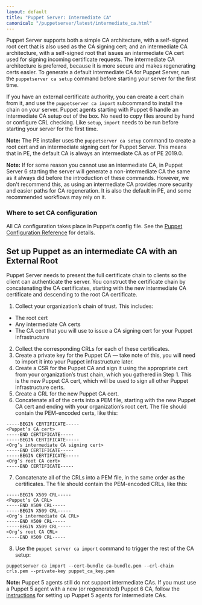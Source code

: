```yaml
---
layout: default
title: "Puppet Server: Intermediate CA"
canonical: "/puppetserver/latest/intermediate_ca.html"
---
```


Puppet Server supports both a simple CA architecture, with a self-signed root cert that is also used as the CA signing cert; and an intermediate CA architecture, with a self-signed root that issues an intermediate CA cert used for signing incoming certificate requests. The intermediate CA architecture is preferred, because it is more secure and makes regenerating certs easier. To generate a default intermediate CA for Puppet Server, run the `puppetserver ca setup` command before starting your server for the first time.

If you have an external certificate authority, you can create a cert chain from it, and use the `puppetserver ca import` subcommand to install the chain on your server. Puppet agents starting with Puppet 6 handle an intermediate CA setup out of the box. No need to copy files around by hand or configure CRL checking. Like `setup`, `import` needs to be run before starting your server for the first time.

**Note:** The PE installer uses the `puppetserver ca setup` command to create a root cert and an intermediate signing cert for Puppet Server. This means that in PE, the default CA is always an intermediate CA as of PE 2019.0.

**Note:** If for some reason you cannot use an intermediate CA, in Puppet Server 6 starting the server will generate a non-intermediate CA the same as it always did before the introduction of these commands. However, we don't recommend this, as using an intermediate CA provides more security and easier paths for CA regeneration. It is also the default in PE, and some recommended workflows may rely on it.

### Where to set CA configuration

All CA configuration takes place in Puppet’s config file. See the [Puppet Configuration Reference](/puppet/latest/configuration.html) for details.

## Set up Puppet as an intermediate CA with an External Root

Puppet Server needs to present the full certificate chain to clients so the client can authenticate the server. You construct the certificate chain by concatenating the CA certificates, starting with the new intermediate CA certificate and descending to the root CA certificate.

1. Collect your organization’s chain of trust. This includes:
* The root cert
* Any intermediate CA certs
* The CA cert that you will use to issue a CA signing cert for your Puppet infrastructure
2. Collect the corresponding CRLs for each of these certificates.
3. Create a private key for the Puppet CA — take note of this, you will need to import it into your Puppet infrastructure later.
4. Create a CSR for the Puppet CA and sign it using the appropriate cert from your organization’s trust chain, which you gathered in Step 1. This is the new Puppet CA cert, which will be used to sign all other Puppet infrastructure certs.
5. Create a CRL for the new Puppet CA cert.
6. Concatenate all of the certs into a PEM file, starting with the new Puppet CA cert and ending with your organization’s root cert. The file should contain the PEM-encoded certs, like this:

```
-----BEGIN CERTIFICATE-----
<Puppet’s CA cert>
-----END CERTIFICATE-----
-----BEGIN CERTIFICATE-----
<Org’s intermediate CA signing cert>
-----END CERTIFICATE-----
-----BEGIN CERTIFICATE-----
<Org’s root CA cert>
-----END CERTIFICATE-----
```
7. Concatenate all of the CRLs into a PEM file, in the same order as the certificates. The file should contain the PEM-encoded CRLs, like this:

```
-----BEGIN X509 CRL-----
<Puppet’s CA CRL>
-----END X509 CRL-----
-----BEGIN X509 CRL-----
<Org’s intermediate CA CRL>
-----END X509 CRL-----
-----BEGIN X509 CRL-----
<Org’s root CA CRL>
-----END X509 CRL-----
```

8. Use the `puppet server ca import` command to trigger the rest of the CA setup:

```
puppetserver ca import --cert-bundle ca-bundle.pem --crl-chain crls.pem --private-key puppet_ca_key.pem
```

**Note:** Puppet 5 agents still do not support intermediate CAs. If you must use a Puppet 5 agent with a new (or regenerated) Puppet 6 CA, follow the [instructions](/puppetserver/5.3/intermediate_ca_configuration.html) for setting up Puppet 5 agents for intermediate CAs.
